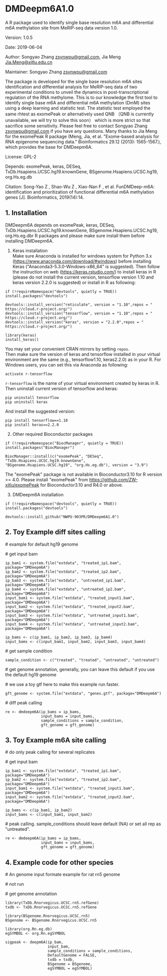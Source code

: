 # DMDeepm6A1.0
A R package used to identify single base resolution m6A and differential m6A methylation site from MeRIP-seq data version 1.0.

Version: 1.0.5

Date: 2019-06-04

Author: Songyao Zhang zsynwpu@gmail.com, Jia Meng Jia.Meng@xjtlu.edu.cn

Maintainer: Songyao Zhang zsynwpu@gmail.com

The package is developed for the single base resolution m6A sites identification and differential analysis for MeRIP-seq data of two experimental conditions to unveil the dynamics in post-transcriptional regulation of the RNA methylome. This is to our knowledge the first tool to identify single base m6A and differential m6A methylation (DmM) sites using a deep learning and statistic test. The statistic test employed the same rhtest as exomePeak or alternatively used QNB （QNB is currently unavailable, we will try to solve this soon） which is more strict so that sacrifice some sensitivity. Please feel free to contact Songyao Zhang zsynwpu@gmail.com if you have any questions. Many thanks to Jia Meng for the exomePeak R package (Meng, Jia, et al. "Exome-based analysis for RNA epigenome sequencing data." Bioinformatics 29.12 (2013): 1565-1567.), which provides the base for DMDeepm6A.

License: GPL-2

Depends: exomePeak, keras, DESeq, TxDb.Hsapiens.UCSC.hg19.knownGene, BSgenome.Hsapiens.UCSC.hg19, org.Hs.eg.db

Citation: Song-Yao Z , Shao-Wu Z , Xiao-Nan F , et al. FunDMDeep-m6A: identification and prioritization of functional differential m6A methylation genes [J]. Bioinformatics, 2019(14):14.

## 1. Installation

DMDeepm6A depends on exomePeak, keras, DESeq, TxDb.Hsapiens.UCSC.hg19.knownGene, BSgenome.Hsapiens.UCSC.hg19, org.Hs.eg.dbr R packages and please make sure install them before installing DMDeepm6A.

1.	Keras installation    
Make sure Anaconda is installed for windows system for Python 3.x (https://www.anaconda.com/download/#windows) before installing Keras ("Anaconda3-5.3.0-Windows-x86_64" is suggested). Then follow the instruction on web (https://keras.rstudio.com/) to install keras in R (please do not install the current version, tensorflow version 1.10 and keras version 2.2.0 is suggested) or install in R as following:

```{r, eval=FALSE}
if (!requireNamespace("devtools", quietly = TRUE))    
install.packages("devtools")

devtools::install_version("reticulate", version = "1.10",repos = " https://cloud.r-project.org/")
devtools::install_version("tensorflow", version = "1.10",repos = " https://cloud.r-project.org/")
devtools::install_version("keras", version = "2.2.0",repos = " https://cloud.r-project.org/")

library(keras)
install_keras()
```

You may set your convenient CRAN mirrors by setting `repos`.    
Then make sure the version of keras and tensorflow installed in your virtual environment are the same (e.g., tensorflow1.10, keras2.2.0) as in your R. For Windows users, you can set this via Anaconda as following:

```
activate r-tensorflow
```

` r-tensorflow ` is the name of your virtual environment created by keras in R. Then uninstall current version of tensorflow and keras:

```
pip uninstall tensorflow
pip uninstall keras
```

And install the suggested version:

```
pip install tensorflow==1.10
pip install keras==2.2.0
```

2.	Other required Bioconductor packages
```{r, eval=FALSE}
if (!requireNamespace("BiocManager", quietly = TRUE))    
install.packages("BiocManager")

BiocManager::install(c("exomePeak", "DESeq", "TxDb.Hsapiens.UCSC.hg19.knownGene",    
"BSgenome.Hsapiens.UCSC.hg19", "org.Hs.eg.db"), version = "3.9")
```

The "exomePeak" package is not available in Bioconductor3.10 for R version >= 4.0. Please install "exomePeak" from https://github.com/ZW-xjtlu/exomePeak for Bioconductor3.10 and R4.0 or above.

3.	DMDeepm6A installation    
```
if (!requireNamespace("devtools", quietly = TRUE))    
install.packages("devtools")

devtools::install_github("NWPU-903PR/DMDeepm6A1.0")
```

## 2. Toy Example diff sites calling

\# example for default hg19 genome

\# get input bam

```
ip_bam1 <- system.file("extdata", "treated_ip1.bam", package="DMDeepm6A")  
ip_bam2 <- system.file("extdata", "treated_ip2.bam", package="DMDeepm6A")  
ip_bam3 <- system.file("extdata", "untreated_ip1.bam", package="DMDeepm6A")  
ip_bam4 <- system.file("extdata", "untreated_ip2.bam", package="DMDeepm6A")  
input_bam1 <- system.file("extdata", "treated_input1.bam", package="DMDeepm6A")  
input_bam2 <- system.file("extdata", "treated_input2.bam", package="DMDeepm6A")  
input_bam3 <- system.file("extdata", "untreated_input1.bam", package="DMDeepm6A")  
input_bam4 <- system.file("extdata", "untreated_input2.bam", package="DMDeepm6A")  

ip_bams <- c(ip_bam1, ip_bam2, ip_bam3, ip_bam4)  
input_bams <- c(input_bam1, input_bam2, input_bam3, input_bam4)  
```

\# get sample condition

```
sample_condition <- c("treated", "treated", "untreated", "untreated")
```

\# get genome annotation, generally, you can leave this default if you use the default hg19 genome

\# we use a toy gtf here to make this example run faster.

```
gft_genome <- system.file("extdata", "genes.gtf", package="DMDeepm6A")
```

\# diff peak calling

```
re <- dmdeepm6A(ip_bams = ip_bams,  
                input_bams = input_bams,  
                sample_conditions = sample_condition,    
                gft_genome = gft_genome)  
```

## 3. Toy Example m6A site calling

\# do only peak calling for several replicates

\# get input bam

```
ip_bam1 <- system.file("extdata", "treated_ip1.bam", package="DMDeepm6A")  
ip_bam2 <- system.file("extdata", "treated_ip2.bam", package="DMDeepm6A")  
input_bam1 <- system.file("extdata", "treated_input1.bam", package="DMDeepm6A")  
input_bam2 <- system.file("extdata", "treated_input2.bam", package="DMDeepm6A")  

ip_bams <- c(ip_bam1, ip_bam2)  
input_bams <- c(input_bam1, input_bam2)
```

\# peak calling. sample_conditions should leave default (NA) or set all rep as "untreated".

```
re <- dmdeepm6A(ip_bams = ip_bams,  
                input_bams = input_bams,  
                gft_genome = gft_genome)  
```

## 4. Example code for other species
\# An genome input formate example for rat rn5 genome

\# not run

\# get genome annotation

```
library(TxDb.Rnorvegicus.UCSC.rn5.refGene)  
txdb <- TxDb.Rnorvegicus.UCSC.rn5.refGene  

library(BSgenome.Rnorvegicus.UCSC.rn5)  
BSgenome <- BSgenome.Rnorvegicus.UCSC.rn5  

library(org.Rn.eg.db)  
egSYMBOL <- org.Rn.egSYMBOL  

sigpeak <- deepm6A(ip_bam,  
                   input_bam,  
                   sample_conditions = sample_conditions,  
                   DefaultGenome = FALSE,  
                   txdb = txdb,  
                   BSgenome = BSgenome,  
                   egSYMBOL = egSYMBOL)  
```
